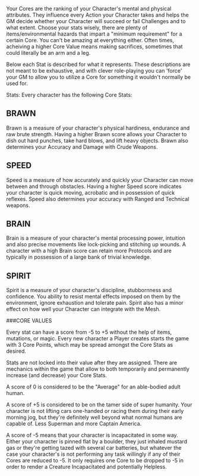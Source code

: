 Your Cores are the ranking of your Character's mental and physical attributes.
They influence every Action your Character takes and helps the GM decide whether
your Character will succeed or fail Challenges and to what extent. Choose your
stats wisely, there are plenty of items/environmental hazards that impart a
"minimum requirement" for a certain Core. You can't be amazing at everything
either. Often times, acheiving a higher Core Value means making sacrifices,
sometimes that could literally be an arm and a leg. 

Below each Stat is described for what it represents. These descriptions are not
meant to be exhaustive, and with clever role-playing you can 'force' your GM to
allow you to utilize a Core for something it wouldn't normally be used for.

Stats: Every character has the following Core Stats:

BRAWN
-----
Brawn is a measure of your character's physical hardiness, endurance and raw
brute strength. Having a higher Brawn score allows your Character to dish out
hard punches, take hard blows, and lift heavy objects. Brawn also determines your
Accuracy and Damage with Crude Weapons.

SPEED
-----
Speed is a measure of how accurately and quickly your Character can move between
and through obstacles. Having a higher Speed score indicates your character is
quick moving, acrobatic and in possession of quick reflexes. Speed also
determines your accuracy with Ranged and Technical weapons.

BRAIN
-----
Brain is a measure of your character's mental processing power, intuition and also
precise movements like lock-picking and stitching up wounds. A character with a high
Brain score can retain more Protocols and are typically in possession of a large bank
of trivial knowledge. 
                        
SPIRIT
------
Spirit is a measure of your character's discipline, stubbornness and confidence.
You ability to resist mental effects imposed on them by the environment, ignore
exhaustion and tolerate pain. Spirit also has a minor effect on how well your
Character can integrate with the Mesh.

###CORE VALUES

Every stat can have a score from -5 to +5 without the help of items, mutations, or
magic. Every new character a Player creates starts the game with 3 Core Points, which
may be spread amongst the Core Stats as desired. 

Stats are not locked into their value after they are assigned. There are mechanics
within the game that allow to both temporarily and permanently increase (and
decrease) your Core Stats.

A score of 0 is considered to be the "Average" for an able-bodied adult human.

A score of +5 is considered to be on the tamer side of super humanity. Your character
is not lifting cars one-handed or racing them during their early morning jog, but
they're definitely well beyond what normal humans are capable of. Less Superman and
more Captain America.

A score of -5 means that your character is incapacitated in some way. Either your
character is pinned flat by a boulder, they just inhaled mustard gas or they're
getting tazed with several car batteries, but whatever the case your character's is
not performing any task willingly if any of their Cores are reduced to -5. It only
requires one Core to be dropped to -5 in order to render a Creature Incapacitated and
potentially Helpless.

